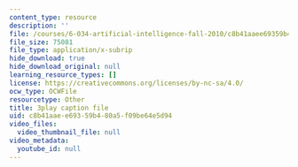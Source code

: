 ```yaml
---
content_type: resource
description: ''
file: /courses/6-034-artificial-intelligence-fall-2010/c8b41aaee69359b480a5f09be64e5d94_iusTmgQyZ44.vtt
file_size: 75081
file_type: application/x-subrip
hide_download: true
hide_download_original: null
learning_resource_types: []
license: https://creativecommons.org/licenses/by-nc-sa/4.0/
ocw_type: OCWFile
resourcetype: Other
title: 3play caption file
uid: c8b41aae-e693-59b4-80a5-f09be64e5d94
video_files:
  video_thumbnail_file: null
video_metadata:
  youtube_id: null
---
```

